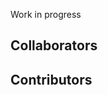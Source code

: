 Work in progress

## Collaborators

<!-- readme: collaborators -start -->
<!-- readme: collaborators -end -->

## Contributors

<!-- readme: contributors -start -->
<!-- readme: contributors -end -->
